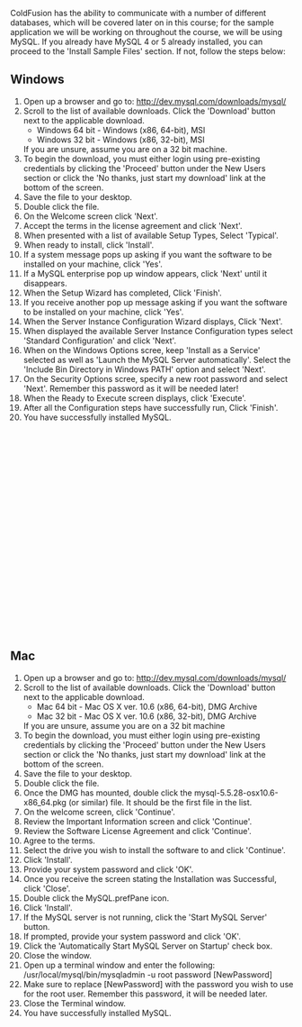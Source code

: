 <p>
	ColdFusion has the ability to communicate with a number of different databases, which will be covered later on in this course; for the sample application we will be working on throughout the course, we will be using MySQL. If you already have MySQL 4 or 5 already installed, you can proceed to the 'Install Sample Files' section. If not, follow the steps below:
</p>
<h2>
Windows
</h2>
<p>
	<ol>
		<li>
			Open up a browser and go to: <a href="http://dev.mysql.com/downloads/mysql/" target="_new">http://dev.mysql.com/downloads/mysql/</a>
		</li>
		<li>
			Scroll to the list of available downloads. Click the 'Download' button next to the applicable download.
<ul>
<li>
Windows 64 bit -  Windows (x86, 64-bit), MSI
</li>
<li>
Windows 32 bit - Windows (x86, 32-bit), MSI
</li>
</ul>
If you are unsure, assume you are on a 32 bit machine.
		</li>
		<li>
			To begin the download, you must either login using pre-existing credentials by clicking the 'Proceed' button under the New Users section or click the 'No thanks, just start my download' link at the bottom of the screen.
		</li>
		<li>
			Save the file to your desktop.
		</li>
		<li>
			Double click the file.
		</li>
		<li>
			On the Welcome screen click 'Next'.
		</li>
		<li>
			Accept the terms in the license agreement and click 'Next'.
		</li>
		<li>
			When presented with a list of available Setup Types, Select 'Typical'.
		</li>
		<li>
			When ready to install, click 'Install'.
		</li>
		<li>
			If a system message pops up asking if you want the software to be installed on your machine, click 'Yes'.
		</li>
		<li>
			If a MySQL enterprise pop up window appears, click 'Next' until it disappears.
		</li>
		<li>
			When the Setup Wizard has completed, Click 'Finish'.
		</li>
		<li>
			If you receive another pop up message asking if you want the software to be installed on your machine, click 'Yes'.
		</li>
		<li>
			When the Server Instance Configuration Wizard displays, Click 'Next'.
		</li>
		<li>
			When displayed the available Server Instance Configuration types select 'Standard Configuration' and click 'Next'.
		</li>
		<li>
			When on the Windows Options scree, keep 'Install as a Service' selected as well as 'Launch the MySQL Server automatically'. Select the 'Include Bin Directory in Windows PATH' option and select 'Next'.
		</li>
		<li>
			On the Security Options scree, specify a new root password and select 'Next'. Remember this password as it will be needed later!
		</li>
		<li>
			When the Ready to Execute screen displays, click 'Execute'.
		</li>
		<li>
			After all the Configuration steps have successfully run, Click 'Finish'.
		</li>
		<li>
			You have successfully installed MySQL.
		</li>
	</ol>
</p>
<p>
	<object width="640" height="360"><param name="movie" value="http://www.youtube.com/v/JGNP6PP2-j8?version=3&amp;hl=en_US"></param><param name="allowFullScreen" value="true"></param><param name="allowscriptaccess" value="always"></param><embed src="http://www.youtube.com/v/JGNP6PP2-j8?version=3&amp;hl=en_US" type="application/x-shockwave-flash" width="640" height="360" allowscriptaccess="always" allowfullscreen="true"></embed></object>
</p>
<h2>
	Mac
</h2>
<p>
	<ol>
		<li>
			Open up a browser and go to: <a href="http://dev.mysql.com/downloads/mysql/" target="_new">http://dev.mysql.com/downloads/mysql/</a>
		</li>
		<li>
			Scroll to the list of available downloads. Click the 'Download' button next to the applicable download.
			<ul>
				<li>
					Mac 64 bit - Mac OS X ver. 10.6 (x86, 64-bit), DMG Archive
				</li>
				<li>
					Mac 32 bit - Mac OS X ver. 10.6 (x86, 32-bit), DMG Archive
				</li>
			</ul>
			If you are unsure, assume you are on a 32 bit machine
		</li>
		<li>
			To begin the download, you must either login using pre-existing credentials by clicking the 'Proceed' button under the New Users section or click the 'No thanks, just start my download' link at the bottom of the screen.
		</li>
		<li>
			Save the file to your desktop.
		</li>
		<li>
			Double click the file.
		</li>
		<li>
			Once the DMG has mounted, double click the mysql-5.5.28-osx10.6-x86_64.pkg (or similar) file.  It should be the first file in the list.
		</li>
		<li>
			On the welcome screen, click 'Continue'.
		</li>
		<li>
			Review the Important Information screen and click 'Continue'.
		</li>
		<li>
			Review the Software License Agreement and click 'Continue'.
		</li>
		<li>
			Agree to the terms.
		</li>
		<li>
			Select the drive you wish to install the software to and click 'Continue'.
		</li>
		<li>
			Click 'Install'.
		</li>
		<li>
			Provide your system password and click 'OK'.
		</li>
		<li>
			Once you receive the screen stating the Installation was Successful, click 'Close'.
		</li>
		<li>
			Double click the MySQL.prefPane icon.
		</li>
		<li>
			Click 'Install'.
		</li>
		<li>
			If the MySQL server is not running, click the 'Start MySQL Server' button.
		</li>
		<li>
			If prompted, provide your system password and click 'OK'.
		</li>
		<li>
			Click the 'Automatically Start MySQL Server on Startup' check box.
		</li>
		<li>
			Close the window.
		</li>
		<li>
			Open up a terminal window and enter the following:<br />
<span class="code">/usr/local/mysql/bin/mysqladmin -u root password [NewPassword]</span>
		</li>
		<li>
			Make sure to replace [NewPassword] with the password you wish to use for the root user.  Remember this password, it will be needed later.
		</li>
		<li>
			Close the Terminal window.
		</li>
		<li>
			You have successfully installed MySQL.
		</li>
	</ol>
</p>
<p>
	<object width="640" height="360"><param name="movie" value="http://www.youtube.com/v/LVV78YWohA0?version=3&amp;hl=en_US"></param><param name="allowFullScreen" value="true"></param><param name="allowscriptaccess" value="always"></param><embed src="http://www.youtube.com/v/LVV78YWohA0?version=3&amp;hl=en_US" type="application/x-shockwave-flash" width="640" height="360" allowscriptaccess="always" allowfullscreen="true"></embed></object>
</p>
